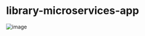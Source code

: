 # library-microservices-app
![image](https://user-images.githubusercontent.com/117413030/202692742-b3a3c49c-f339-465b-a76e-a66d2308e100.png)
